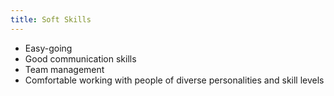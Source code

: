 ```yaml
---
title: Soft Skills
---
```


- Easy-going
- Good communication skills
- Team management
- Comfortable working with people of diverse personalities and skill levels
